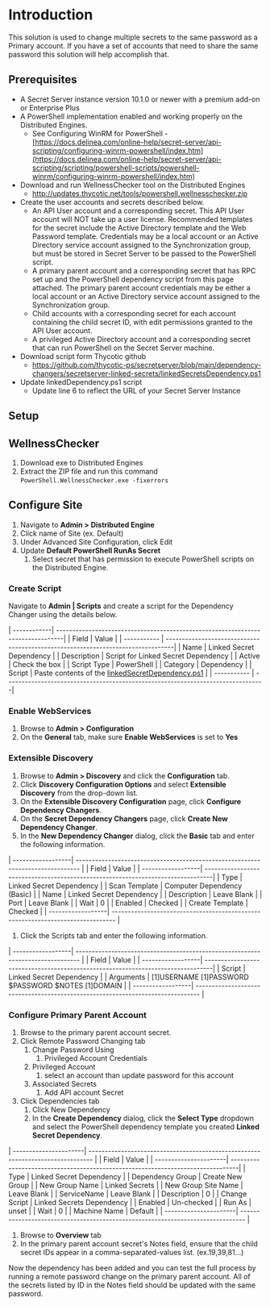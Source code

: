 # Introduction

This solution is used to change multiple secrets to the same password as a Primary account.   If you have a set of accounts that need to share the same password this solution will help accomplish that.


## Prerequisites

- A Secret Server instance version 10.1.0 or newer with a premium add-on or Enterprise Plus
- A PowerShell implementation enabled and working properly on the Distributed Engines. 
    - See Configuring WinRM for PowerShell - [https://docs.delinea.com/online-help/secret-server/api-scripting/configuring-winrm-powershell/index.htm](https://docs.delinea.com/online-help/secret-server/api-scripting/scripting/powershell-scripts/powershell-winrm/configuring-winrm-powershell/index.htm)
- Download and run WellnessChecker tool on the Distributed Engines
    - http://updates.thycotic.net/tools/powershell.wellnesschecker.zip
- Create the user accounts and secrets described below.
    - An API User account and a corresponding secret. This API User account will NOT take up a user license. Recommended templates for the secret include the Active Directory template and the Web Password template. Credentials may be a local account or an Active Directory service account assigned to the Synchronization group, but must be stored in Secret Server to be passed to the PowerShell script.
    - A primary parent account and a corresponding secret that has RPC set up and the PowerShell dependency script from this page attached. The primary parent account credentials may be either a local account or an Active Directory service account assigned to the Synchronization group.
    - Child accounts with a corresponding secret for each account containing the child secret ID, with edit permissions granted to the API User account.
    - A privileged Active Directory account and a corresponding secret that can run PowerShell on the Secret Server machine.
- Download script form Thycotic github
    - https://github.com/thycotic-ps/secretserver/blob/main/dependency-changers/secretserver-linked-secrets/linkedSecretsDependency.ps1
- Update linkedDependency.ps1 script
    - Update line 6 to reflect the URL of your Secret Server Instance

## Setup

## WellnessChecker
1. Download exe to Distributed Engines
1.  Extract the ZIP file and run this command
    `` PowerShell.WellnessChecker.exe -fixerrors ``

## Configure Site
1. Navigate to **Admin > Distributed Engine**
1. Click name of Site (ex. Default)
1. Under Advanced Site Configuration, click Edit 
1. Update **Default PowerShell RunAs Secret**
    1. Select secret that has permission to execute PowerShell scripts on the Distributed Engine.

### Create Script

Navigate to **Admin | Scripts** and create a script for the Dependency Changer using the details below.


| ------------| --------------------------------------------------------------------------------|
| Field       | Value                                                                           |
| ----------- | --------------------------------------------------------------------------------|
| Name        | Linked Secret Dependency                                                        |
| Description | Script for Linked Secret Dependency                                             |
| Active      | Check the box                                                                   |
| Script Type | PowerShell                                                                      |
| Category    | Dependency                                                                      |
| Script      | Paste contents of the [linkedSecretDependency.ps1](linkedSecretDependency.ps1)  |
| ----------- | --------------------------------------------------------------------------------|

### Enable WebServices

1. Browse to **Admin > Configuration**
1. On the **General** tab, make sure **Enable WebServices** is set to **Yes** 

### Extensible Discovery

1. Browse to **Admin > Discovery** and click the **Configuration** tab.
1. Click **Discovery Configuration Options** and select **Extensible Discovery** from the drop-down list.
1. On the **Extensible Discovery Configuration** page, click **Configure Dependency Changers**.
1. On the **Secret Dependency Changers** page, click **Create New Dependency Changer**.
1. In the **New Dependency Changer** dialog, click the **Basic** tab and enter the following information.

| ------------------| ------------------------------------------------------------------------------- |
| Field             | Value                                                                           |
| ------------------| --------------------------------------------------------------------------------|
| Type              | Linked Secret Dependency                                                        |
| Scan Template     | Computer Dependency (Basic)                                                     |
| Name              | Linked Secret Dependency                                                        |
| Description       | Leave Blank                                                                     |
| Port              | Leave Blank                                                                     |
| Wait              | 0                                                                               |
| Enabled           | Checked                                                                         |
| Create Template   | Checked                                                                         |
| ------------------| ------------------------------------------------------------------------------- |

1. Click the Scripts tab and enter the following information.

| ------------------| ------------------------------------------------------------------------------- |
| Field             | Value                                                                           |
| ------------------| --------------------------------------------------------------------------------|
| Script            | Linked Secret Dependency                                                        |
| Arguments         | $[1]$USERNAME $[1]$PASSWORD $PASSWORD $NOTES $[1]$DOMAIN                        |
| ------------------| ------------------------------------------------------------------------------- |



### Configure Primary Parent Account

1. Browse to the primary parent account secret.
1. Click Remote Password Changing tab
    1. Change Password Using
        1. Privileged Account Credentials
    1. Privileged Account
        1. select an account than update password for this account
    1. Associated Secrets
        1. Add API account Secret 
1. Click Dependencies tab
    1. Click New Dependency
    1. In the **Create Dependency** dialog, click the **Select Type** dropdown and select the PowerShell dependency template you created **Linked Secret Dependency**.

| ----------------------| ------------------------------------------------------------------------------- |
| Field                 | Value                                                                           |
| ----------------------| --------------------------------------------------------------------------------|
| Type                  | Linked Secret Dependency                                                        |
| Dependency Group      | Create New Group                                                                |
| New Group Name        | Linked Secrets                                                                  |
| New Group Site Name   | Leave Blank                                                                     |
| ServiceName           | Leave Blank                                                                     |
| Description           | 0                                                                               |
| Change Script         | Linked Secrets Dependency                                                       |
| Enabled               | Un-checked                                                                      |
| Run As                | unset                                                                           |
| Wait                  | 0                                                                               |
| Machine Name          | Default                                                                         |
| ----------------------| ------------------------------------------------------------------------------- |

1. Browse to **Overview** tab
1. In the primary parent account secret's Notes field, ensure that the child secret IDs appear in a comma-separated-values list.  (ex.19,39,81...)

Now the dependency has been added and you can test the full process by running a remote password change on the primary parent account. All of the secrets listed by ID in the Notes field should be updated with the same password.

